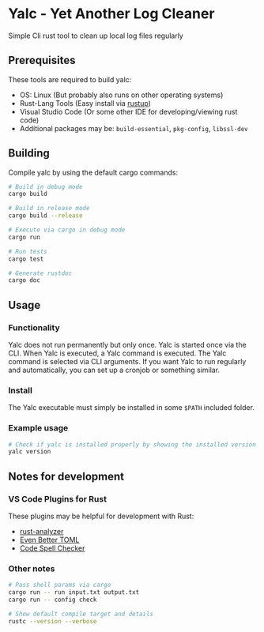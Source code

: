 # Yalc - Yet Another Log Cleaner
Simple Cli rust tool to clean up local log files regularly

## Prerequisites
These tools are required to build yalc:

* OS: Linux (But probably also runs on other operating systems)
* Rust-Lang Tools (Easy install via [rustup](https://www.rust-lang.org/tools/install))
* Visual Studio Code (Or some other IDE for developing/viewing rust code)
* Additional packages may be: `build-essential`, `pkg-config`, `libssl-dev`

## Building
Compile yalc by using the default cargo commands:
```bash
# Build in debug mode
cargo build

# Build in release mode
cargo build --release

# Execute via cargo in debug mode
cargo run

# Run tests
cargo test

# Generate rustdoc
cargo doc
```

## Usage
### Functionality
Yalc does not run permanently but only once. Yalc is started once via the
CLI. When Yalc is executed, a Yalc command is executed. The Yalc command
is selected via CLI arguments. If you want Yalc to run regularly and
automatically, you can set up a cronjob or something similar.

### Install
The Yalc executable must simply be installed in some `$PATH` included folder.

### Example usage
```bash
# Check if yalc is installed properly by showing the installed version
yalc version
```

## Notes for development
### VS Code Plugins for Rust
These plugins may be helpful for development with Rust:

* [rust-analyzer](https://marketplace.visualstudio.com/items?itemName=rust-lang.rust-analyzer)
* [Even Better TOML](https://marketplace.visualstudio.com/items?itemName=tamasfe.even-better-toml)
* [Code Spell Checker](https://marketplace.visualstudio.com/items?itemName=streetsidesoftware.code-spell-checker)

### Other notes
```bash
# Pass shell params via cargo
cargo run -- run input.txt output.txt
cargo run -- config check

# Show default compile target and details
rustc --version --verbose
```
